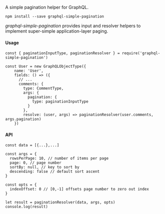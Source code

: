 A simple pagination helper for GraphQL.

`npm install --save graphql-simple-pagination`

*graphql-simple-pagination* provides input and resolver helpers 
to implement super-simple application-layer paging.

#### Usage
```
const { paginationInputType, paginationResolver } = require('graphql-simple-pagination')

const User = new GraphQLObjectType({
    name: 'User',
    fields: () => ({
      // ...
      comments: {
        type: CommentType,
        args: {
          pagination: {
            type: paginationInputType
          }
        },
        resolve: (user, args) => paginationResolver(user.comments, args.pagination)
    })
```

#### API
```
const data = [{...},...]

const args = {
  rowsPerPage: 10, // number of items per page
  page: 0, // page number
  sortBy: null, // key to sort by
  descending: false // default sort ascent
}

const opts = {
  indexOffset: 0 // [0,-1] offsets page number to zero out index
}

let result = paginationResolver(data, args, opts)
console.log(result)
```